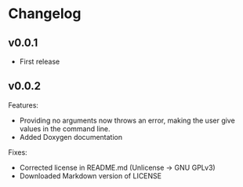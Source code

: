 # Changelog

## v0.0.1

- First release

## v0.0.2

Features:

- Providing no arguments now throws an error, making the user give values in the command line.
- Added Doxygen documentation

Fixes:

- Corrected license in README.md (Unlicense -> GNU GPLv3)
- Downloaded Markdown version of LICENSE
